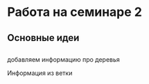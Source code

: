 # Работа на семинаре 2

## Основные идеи

## 

добавляем информацию про деревья

Информация из ветки 